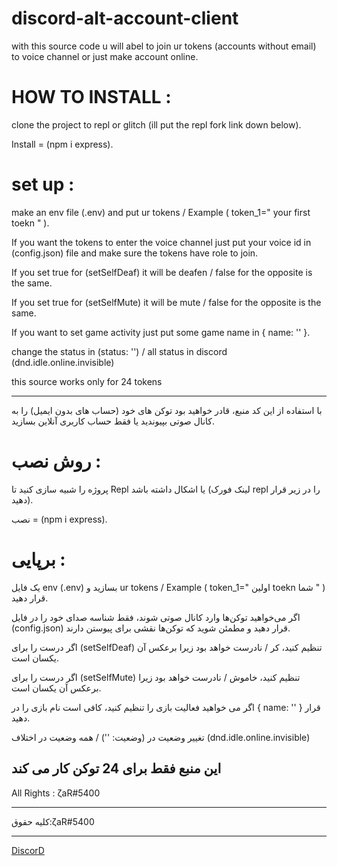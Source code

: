 # discord-alt-account-client
with this source code u will abel to join ur tokens (accounts without email) to voice channel or just make account online.

# HOW TO INSTALL :
 clone the project to repl or glitch (ill put the repl fork link down below).

 Install = (npm i express).

# set up : 
 make an env file (.env) and put ur tokens / Example ( token_1=" your first toekn " ).

 If you want the tokens to enter the voice channel just put your voice id in (config.json) file and make sure the tokens have role to join.

 If you set true for (setSelfDeaf) it will be deafen / false for the opposite is the same.
 
 If you set true for (setSelfMute) it will be mute / false for the opposite is the same.
 
 If you want to set game activity just put some game name in { name: '' }.
 
 change the status in (status: '') / all status in discord (dnd.idle.online.invisible) 
 
 this source works only for 24 tokens

__________________________________________________________________________________________________________________
با استفاده از این کد منبع، قادر خواهید بود توکن های خود (حساب های بدون ایمیل) را به کانال صوتی بپیوندید یا فقط حساب کاربری آنلاین بسازید.

# روش نصب :
 پروژه را شبیه سازی کنید تا Repl یا اشکال داشته باشد (لینک فورک repl را در زیر قرار دهید).

 نصب = (npm i express).

# برپایی :
 یک فایل env (.env) بسازید و ur tokens / Example ( token_1=" اولین toekn شما " ) قرار دهید.

 اگر می‌خواهید توکن‌ها وارد کانال صوتی شوند، فقط شناسه صدای خود را در فایل (config.json) قرار دهید و مطمئن شوید که توکن‌ها نقشی برای پیوستن دارند.

 اگر درست را برای (setSelfDeaf) تنظیم کنید، کر / نادرست خواهد بود زیرا برعکس آن یکسان است.
 
 اگر درست را برای (setSelfMute) تنظیم کنید، خاموش / نادرست خواهد بود زیرا برعکس آن یکسان است.
 
 اگر می خواهید فعالیت بازی را تنظیم کنید، کافی است نام بازی را در { name: '' } قرار دهید.
 
 تغییر وضعیت در (وضعیت: '') / همه وضعیت در اختلاف (dnd.idle.online.invisible)
 
 این منبع فقط برای 24 توکن کار می کند
 --------------------------------------------------------------------------------------------------------------------

All Rights : ζaR#5400
__________
کلیه حقوق:ζaR#5400
__________
[DiscorD](https://discord.gg/z2js6AzVH8)
